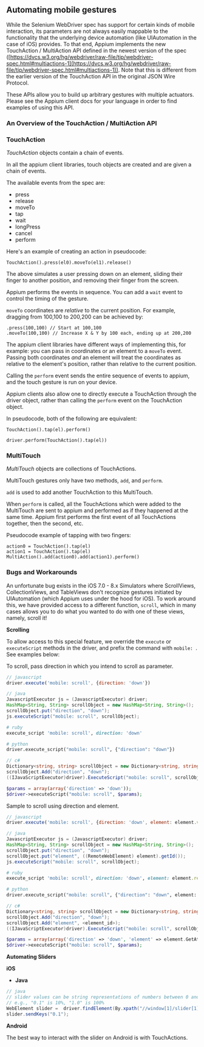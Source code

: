 ## Automating mobile gestures

While the Selenium WebDriver spec has support for certain kinds of mobile
interaction, its parameters are not always easily mappable to the functionality
that the underlying device automation (like UIAutomation in the case of iOS)
provides. To that end, Appium implements the new TouchAction / MultiAction API
defined in the newest version of the spec
([https://dvcs.w3.org/hg/webdriver/raw-file/tip/webdriver-spec.html#multiactions-1](https://dvcs.w3.org/hg/webdriver/raw-file/tip/webdriver-spec.html#multiactions-1)).
Note that this is different from the earlier version of the TouchAction API in
the original JSON Wire Protocol.

These APIs allow you to build up arbitrary gestures with multiple actuators.
Please see the Appium client docs for your language in order to find examples
of using this API.

### An Overview of the TouchAction / MultiAction API

### TouchAction

*TouchAction* objects contain a chain of events.

In all the appium client libraries, touch objects are created and are given a
chain of events.

The available events from the spec are:
 * press
 * release
 * moveTo
 * tap
 * wait
 * longPress
 * cancel
 * perform

Here's an example of creating an action in pseudocode:

```center
TouchAction().press(el0).moveTo(el1).release()
```

The above simulates a user pressing down on an element, sliding their finger
to another position, and removing their finger from the screen.

Appium performs the events in sequence. You can add a `wait` event to control
the timing of the gesture.

`moveTo` coordinates are *relative* to the current position. For example, dragging from
100,100 to 200,200 can be achieved by:
```
.press(100,100) // Start at 100,100
.moveTo(100,100) // Increase X & Y by 100 each, ending up at 200,200

```

The appium client libraries have different ways of implementing this, for example:
you can pass in coordinates or an element to a `moveTo` event. Passing both
coordinates _and_ an element will treat the coordinates as relative to the
element's position, rather than relative to the current position.

Calling the `perform` event sends the entire sequence of events to appium,
and the touch gesture is run on your device.

Appium clients also allow one to directly execute a TouchAction through the
driver object, rather than calling the `perform` event on the TouchAction
object.

In pseudocode, both of the following are equivalent:

```center
TouchAction().tap(el).perform()

driver.perform(TouchAction().tap(el))
```

### MultiTouch

*MultiTouch* objects are collections of TouchActions.

MultiTouch gestures only have two methods, `add`, and `perform`.

`add` is used to add another TouchAction to this MultiTouch.

When `perform` is called, all the TouchActions which were added to the
MultiTouch are sent to appium and performed as if they happened at the
same time. Appium first performs the first event of all TouchActions together,
then the second, etc.

Pseudocode example of tapping with two fingers:

```center
action0 = TouchAction().tap(el)
action1 = TouchAction().tap(el)
MultiAction().add(action0).add(action1).perform()
```



### Bugs and Workarounds

An unfortunate bug exists in the iOS 7.0 - 8.x Simulators where ScrollViews,
CollectionViews, and TableViews don't recognize gestures initiated by
UIAutomation (which Appium uses under the hood for iOS). To work around this,
we have provided access to a different function, `scroll`, which in many cases
allows you to do what you wanted to do with one of these views, namely, scroll
it!


**Scrolling**


To allow access to this special feature, we override the `execute` or
`executeScript` methods in the driver, and prefix the command with `mobile: `.
See examples below:

To scroll, pass direction in which you intend to scroll as parameter.


```javascript
// javascript
driver.execute('mobile: scroll', {direction: 'down'})
```

```java
// java
JavascriptExecutor js = (JavascriptExecutor) driver;
HashMap<String, String> scrollObject = new HashMap<String, String>();
scrollObject.put("direction", "down");
js.executeScript("mobile: scroll", scrollObject);
```

```ruby
# ruby
execute_script 'mobile: scroll', direction: 'down'
```

```python
# python
driver.execute_script("mobile: scroll", {"direction": "down"})
```

```csharp
// c#
Dictionary<string, string> scrollObject = new Dictionary<string, string>();
scrollObject.Add("direction", "down");
((IJavaScriptExecutor)driver).ExecuteScript("mobile: scroll", scrollObject));
```

```php
$params = array(array('direction' => 'down'));
$driver->executeScript("mobile: scroll", $params);
```

Sample to scroll using direction and element.

```javascript
// javascript
driver.execute('mobile: scroll', {direction: 'down', element: element.value.ELEMENT});
```

```java
// java
JavascriptExecutor js = (JavascriptExecutor) driver;
HashMap<String, String> scrollObject = new HashMap<String, String>();
scrollObject.put("direction", "down");
scrollObject.put("element", ((RemoteWebElement) element).getId());
js.executeScript("mobile: scroll", scrollObject);
```

```ruby
# ruby
execute_script 'mobile: scroll', direction: 'down', element: element.ref
```

```python
# python
driver.execute_script("mobile: scroll", {"direction": "down", element: element.getAttribute("id")})
```

```csharp
// c#
Dictionary<string, string> scrollObject = new Dictionary<string, string>();
scrollObject.Add("direction", "down");
scrollObject.Add("element", <element_id>);
((IJavaScriptExecutor)driver).ExecuteScript("mobile: scroll", scrollObject));
```

```php
$params = array(array('direction' => 'down', 'element' => element.GetAttribute("id")));
$driver->executeScript("mobile: scroll", $params);
```

**Automating Sliders**


**iOS**

 * **Java**

```java
// java
// slider values can be string representations of numbers between 0 and 1
// e.g., "0.1" is 10%, "1.0" is 100%
WebElement slider =  driver.findElement(By.xpath("//window[1]/slider[1]"));
slider.sendKeys("0.1");
```

**Android**

The best way to interact with the slider on Android is with TouchActions.
